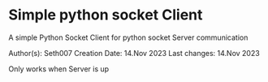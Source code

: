 # Simple python socket Client
A simple Python Socket Client for python socket Server communication

Author(s): Seth007
Creation Date: 14.Nov 2023
Last changes: 14.Nov 2023

Only works when Server is up

